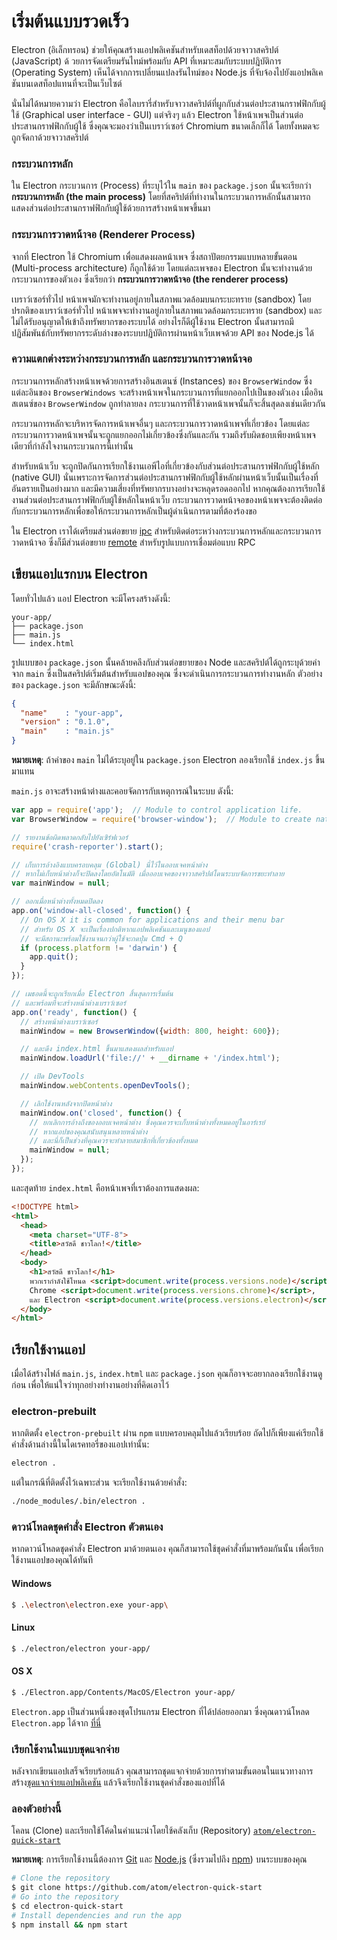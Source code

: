 # เริ่มต้นแบบรวดเร็ว 

Electron (อิเล็กทรอน) ช่วยให้คุณสร้างแอปพลิเคชันสำหรับเดสท็อปด้วยจาวาสคริปต์ (JavaScript) ด้ วยการจัดเตรียมรันไทม์พร้อมกับ API ที่เหมาะสมกับระบบปฎิบัติการ (Operating System) เห็นได้จากการเปลี่ยนแปลงรันไทม์ของ Node.js ที่จับจ้องไปยังแอปพลิเคชันบนเดสท็อปแทนที่จะเป็นเว็บไซต์

นั่นไม่ได้หมายความว่า Electron คือไลบรารี่สำหรับจาวาสคริปต์ที่ผูกกับส่วนต่อประสานกราฟฟิกกับผู้ใช้ (Graphical user interface - GUI) แต่จริงๆ แล้ว Electron ใช้หน้าเพจเป็นส่วนต่อประสานกราฟฟิกกับผู้ใช้ ซึ่งคุณจะมองว่าเป็นเบราว์เซอร์ Chromium ขนาดเล็กก็ได้ โดยทั้งหมดจะถูกจัดกาด้วยจาวาสคริปต์

### กระบวนการหลัก

ใน Electron กระบวนการ (Process) ที่ระบุไว้ใน `main` ของ `package.json` นั้นจะเรียกว่า __กระบวนการหลัก (the main process)__ โดยที่สคริปต์ที่ทำงานในกระบวนการหลักนั้นสามารถแสดงส่วนต่อประสานกราฟฟิกกับผู้ใช้ด้วยการสร้างหน้าเพจขึ้นมา

### กระบวนการวาดหน้าจอ (Renderer Process)

จากที่ Electron ใช้ Chromium เพื่อแสดงผลหน้าเพจ ซึ่งสถาปัตยกรรมแบบหลายขั้นตอน (Multi-process architecture) ก็ถูกใช้ด้วย โดยแต่ละเพจของ Electron นั้นจะทำงานด้วยกระบวนการของตัวเอง ซึ่งเรียกว่า __กระบวนการวาดหน้าจอ (the renderer process)__

เบราว์เซอร์ทั่วไป หน้าเพจมักจะทำงานอยู่ภายในสภาพแวดล้อมบนกระบะทราย (sandbox) 
โดยปรกติของเบราว์เซอร์ทั่วไป หน้าเพจจะทำงานอยู่ภายในสภาพแวดล้อมกระบะทราย (sandbox) และไม่ได้รับอนุญาตให้เข้าถึงทรัพยากรของระบบได้ อย่างไรก็ดีผู้ใช้งาน Electron นั้นสามารถมีปฏิสัมพันธ์กับทรัพยากรระดับล่างของระบบปฏิบัติการผ่านหน้าเว็บเพจด้วย API ของ Node.js ได้

### ความแตกต่างระหว่างกระบวนการหลัก และกระบวนการวาดหน้าจอ

กระบวนการหลักสร้างหน้าเพจด้วยการสร้างอินสเตนซ์ (Instances) ของ `BrowserWindow` ซึ่งแต่ละอินของ `BrowserWindows` จะสร้างหน้าเพจในกระบวนการที่แยกออกไปเป็นของตัวเอง เมื่ออินสเตนซ์ของ `BrowserWindow` ถูกทำลายลง กระบวนการที่ใช้วาดหน้าเพจนั้นก็จะสิ้นสุดลงเช่นเดียวกัน

กระบวนการหลักจะบริหารจัดการหน้าเพจอื่นๆ และกระบวนการวาดหน้าเพจที่เกี่ยวข้อง โดยแต่ละกระบวนการวาดหน้าเพจนั้นจะถูกแยกออกไม่เกี่ยวข้องซึ่งกันและกัน รวมถึงรับผิดชอบเพียงหน้าเพจเดียวที่กำลังใจงานกระบวนการนี้เท่านั้น

สำหรับหน้าเว็บ จะถูกปิดกันการเรียกใช้งานเอพีไอที่เกี่ยวข้องกับส่วนต่อประสานกราฟฟิกกับผู้ใช้หลัก (native GUI) นั่นเพราะการจัดการส่วนต่อประสานกราฟฟิกกับผู้ใช้หลักผ่านหน้าเว็บนั้นเป็นเรื่องที่อันตรายเป็นอย่างมาก และมีความเสี่ยงที่ทรัพยากรบางอย่างจะหลุดรอดออกไป หากคุณต้องการเรียกใช้งานส่วนต่อประสานกราฟฟิกกับผู้ใช้หลักในหน้าเว็บ กระบวนการวาดหน้าจอของหน้าเพจจะต้องติดต่อกับกระบวนการหลักเพื่อขอให้กระบวนการหลักเป็นผู้ดำเนินการตามที่ต้องร้องขอ

ใน Electron เราได้เตรียมส่วนต่อขยาย [ipc](../api/ipc-renderer.md) สำหรับติดต่อระหว่างกระบวนการหลักและกระบวนการวาดหน้าจอ ซึ่งก็มีส่วนต่อขยาย [remote](../api/remote.md) สำหรับรูปแบบการเชื่อมต่อแบบ RPC

## เขียนแอปแรกบน Electron

โดยทั่วไปแล้ว แอป Electron จะมีโครงสร้างดังนี้:

```text
your-app/
├── package.json
├── main.js
└── index.html
```

รูปแบบของ `package.json` นั้นคล้ายคลึงกับส่วนต่อขยายของ Node และสคริปต์ได้ถูกระบุด้วยค่าจาก `main` ซึ่งเป็นสคริปต์เริ่มต้นสำหรับแอปของคุณ ซึ่งจะดำเนินการกระบวนการทำงานหลัก ตัวอย่างของ `package.json` จะมีลักษณะดังนี้:

```json
{
  "name"    : "your-app",
  "version" : "0.1.0",
  "main"    : "main.js"
}
```

__หมายเหตุ__: ถ้าค่าของ `main` ไม่ได้ระบุอยู่ใน `package.json` Electron ลองเรียกใช้ `index.js` ขึ้นมาแทน

`main.js` อาจะสร้างหน้าต่างและคอยจัดการกับเหตุการณ์ในระบบ ดังนี้:

```javascript
var app = require('app');  // Module to control application life.
var BrowserWindow = require('browser-window');  // Module to create native browser window.

// รายงานข้อผิดพลาดกลับไปยังเซิร์ฟเวอร์
require('crash-reporter').start();

// เก็บการอ้างอิงแบบครอบคลุม (Global) นี่ไว้ในออบเจคหน้าต่าง 
// หากไม่เก็บหน้าต่างก็จะปิดลงโดยอัตโนมัติ เมื่อออบเจคของจาวาสคริปต์โดนระบบจัดการขยะทำลาย 
var mainWindow = null;

// ออกเมื่อหน้าต่างทั้งหมดปิดลง
app.on('window-all-closed', function() {
  // On OS X it is common for applications and their menu bar
  // สำหรับ OS X จะเป็นเรื่องปกติหากแอปพลิเคชันและเมนูของแอป
  // จะมีสถานะพร้อมใช้งานจนกว่าผู้ใช้จะกดปุ่ม Cmd + Q
  if (process.platform != 'darwin') {
    app.quit();
  }
});

// เมธอดนี้จะถูกเรียกเมื่อ Electron สิ้นสุดการเริ่มต้น
// และพร้อมที่จะสร้างหน้าต่างเบราว์เซอร์
app.on('ready', function() {
  // สร้างหน้าต่างเบราว์เซอร์
  mainWindow = new BrowserWindow({width: 800, height: 600});

  // และดึง index.html ขึ้นมาแสดงผลสำหรับแอป
  mainWindow.loadUrl('file://' + __dirname + '/index.html');

  // เปิด DevTools
  mainWindow.webContents.openDevTools();

  // เลิกใช้งานหลังจากปิดหน้าต่าง
  mainWindow.on('closed', function() {
    // ยกเลิกการอ้างถึงของออบเจคหน้าต่าง ซึ่งคุณควรจะเก็บหน้าต่างทั้งหมดอยู่ในอาร์เรย์
    // หากแอปของคุณสนับสนุนหลายหน้าต่าง 
    // และนี่ก็เป็นช่วงที่คุณควรจะทำลายสมาชิกที่เกี่ยวข้องทั้งหมด
    mainWindow = null;
  });
});
```

และสุดท้าย `index.html` คือหน้าเพจที่เราต้องการแสดงผล:

```html
<!DOCTYPE html>
<html>
  <head>
    <meta charset="UTF-8">
    <title>สวัสดี ชาวโลก!</title>
  </head>
  <body>
    <h1>สวัสดี ชาวโลก!</h1>
    พวกเรากำลังใช้โหนด <script>document.write(process.versions.node)</script>,
    Chrome <script>document.write(process.versions.chrome)</script>,
    และ Electron <script>document.write(process.versions.electron)</script>.
  </body>
</html>
```

## เรียกใช้งานแอป

เมื่อได้สร้างไฟล์ `main.js`, `index.html` และ `package.json` คุณก็อาจจะอยากลองเรียกใช้งานดูก่อน เพื่อให้แน่ใจว่าทุกอย่างทำงานอย่างที่คิดเอาไว้

### electron-prebuilt

หากติดตั้ง `electron-prebuilt` ผ่าน `npm` แบบครอบคลุมไปแล้วเรียบร้อย ถัดไปก็เพียงแค่เรียกใช้คำสั่งด้านล่างนี้ในไดเรคทอรี่ของแอปเท่านั้น:

```bash
electron .
```

แต่ในกรณีที่ติดตั้งไว้เฉพาะส่วน จะเรียกใช้งานด้วยคำสั่ง:

```bash
./node_modules/.bin/electron .
```

### ดาวน์โหลดชุดคำสั่ง Electron ตัวตนเอง

หากดาวน์โหลดชุดคำสั่ง Electron มาด้วยตนเอง คุณก็สามารถใช้ชุดคำสั่งที่มาพร้อมกันนั้น เพื่อเรียกใช้งานแอปของคุณได้ทันที

#### Windows

```bash
$ .\electron\electron.exe your-app\
```

#### Linux

```bash
$ ./electron/electron your-app/
```

#### OS X

```bash
$ ./Electron.app/Contents/MacOS/Electron your-app/
```

`Electron.app` เป็นส่วนหนึ่งของชุดโปรแกรม Electron ที่ได้ปล่อยออกมา ซึ่งคุณดาวน์โหลด `Electron.app` ได้จาก [ที่นี่](https://github.com/atom/electron/releases)

### เรียกใช้งานในแบบชุดแจกจ่าย

หลังจากเขียนแอปเสร็จเรียบร้อยแล้ว คุณสามารถชุดแจกจ่ายด้วยการทำตามขั้นตอนในแนวทางการสร้าง[ชุดแจกจ่ายแอปพลิเคชัน](./application-distribution.md) แล้วจึงเรียกใช้งานชุดคำสั่งของแอปที่ได้

### ลองตัวอย่างนี้


โคลน (Clone) และเรียกใช้โค้ดในคำแนะนำโดยใช้คลังเก็บ (Repository) [`atom/electron-quick-start`](https://github.com/atom/electron-quick-start)

**หมายเหตุ**: การเรียกใช้งานนี้ต้องการ [Git](https://git-scm.com) และ [Node.js](https://nodejs.org/en/download/) (ซึ่งรวมไปถึง [npm](https://npmjs.org)) บนระบบของคุณ

```bash
# Clone the repository
$ git clone https://github.com/atom/electron-quick-start
# Go into the repository
$ cd electron-quick-start
# Install dependencies and run the app
$ npm install && npm start
```
